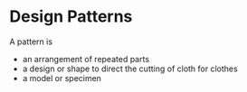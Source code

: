 # Design Patterns

A pattern is

- an arrangement of repeated parts
- a design or shape to direct the cutting of cloth for clothes
- a model or specimen
